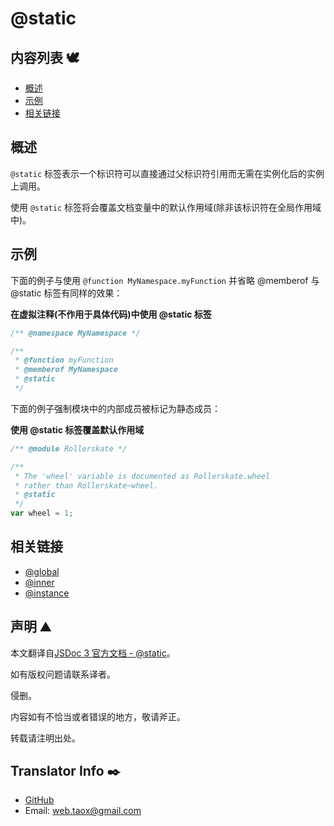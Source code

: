 # @static

## 内容列表 🕊️

* [概述](#overview "overview")
* [示例](#examples "examples")
* [相关链接](#related "related links")

## <span id="overview">概述</span>

`@static` 标签表示一个标识符可以直接通过父标识符引用而无需在实例化后的实例上调用。

使用 `@static` 标签将会覆盖文档变量中的默认作用域(除非该标识符在全局作用域中)。

## <span id="examples">示例</span>

下面的例子与使用 `@function MyNamespace.myFunction` 并省略 @memberof 与 @static 标签有同样的效果：

**在虚拟注释(不作用于具体代码)中使用 @static 标签**

```javascript
/** @namespace MyNamespace */

/**
 * @function myFunction
 * @memberof MyNamespace
 * @static
 */
```

下面的例子强制模块中的内部成员被标记为静态成员：

**使用 @static 标签覆盖默认作用域**

```javascript
/** @module Rollerskate */

/**
 * The 'wheel' variable is documented as Rollerskate.wheel
 * rather than Rollerskate~wheel.
 * @static
 */
var wheel = 1;

```

## <span id="related">相关链接</span>

* [@global](https://ninjiahub.github.io/JSDoc/docs/tags/global "tag @global")
* [@inner](https://ninjiahub.github.io/JSDoc/docs/tags/inner "tag @inner")
* [@instance](https://ninjiahub.github.io/JSDoc/docs/tags/instance "tag @instance")

## 声明 ⛰️

本文翻译自[JSDoc 3 官方文档 - @static](http://usejsdoc.org/tags-static.html "tag @static")。

如有版权问题请联系译者。

侵删。

内容如有不恰当或者错误的地方，敬请斧正。

转载请注明出处。

## Translator Info ✒️

* [GitHub](https://github.com/Tao-Quixote)
* Email: <web.taox@gmail.com>